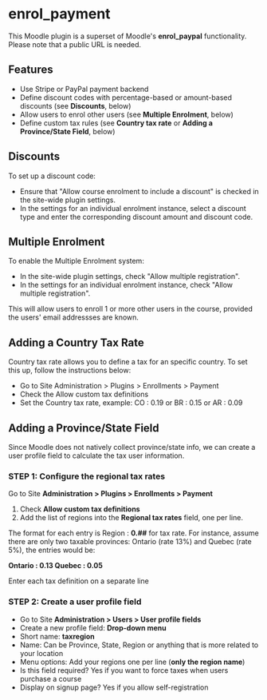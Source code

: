 # enrol_payment
This Moodle plugin is a superset of Moodle's **enrol\_paypal** functionality. Please note that a public URL is needed.

## Features
- Use Stripe or PayPal payment backend
- Define discount codes with percentage-based or amount-based discounts (see **Discounts**, below)
- Allow users to enrol other users (see **Multiple Enrolment**, below)
- Define custom tax rules (see **Country tax rate** or **Adding a Province/State Field**, below)

## Discounts
To set up a discount code:
- Ensure that "Allow course enrolment to include a discount" is checked in the site-wide plugin settings.
- In the settings for an individual enrolment instance, select a discount type and enter the corresponding 
discount amount and discount code.

## Multiple Enrolment
To enable the Multiple Enrolment system:
- In the site-wide plugin settings, check "Allow multiple registration".
- In the settings for an individual enrolment instance, check "Allow multiple registration".

This will allow users to enroll 1 or more other users in the course, provided the users' email addressses 
are known.

## Adding a Country Tax Rate
Country tax rate allows you to define a tax for an specific country. To set this up, follow
the instructions below:

- Go to Site Administration > Plugins > Enrollments > Payment
- Check the Allow custom tax definitions
- Set the Country tax rate, example: CO : 0.19 or BR : 0.15 or AR : 0.09

## Adding a Province/State Field
Since Moodle does not natively collect province/state info, we can create a
user profile field to calculate the tax user information.

### STEP 1: Configure the regional tax rates
Go to Site **Administration > Plugins > Enrollments > Payment**

1. Check **Allow custom tax definitions**
2. Add the list of regions into the **Regional tax rates** field, one per line.

The format for each entry is Region : **0.##** for tax rate. For instance, assume there are only two taxable provinces: Ontario (rate 13%) and Quebec (rate 5%), the entries would be:

**Ontario : 0.13
Quebec : 0.05**

Enter each tax definition on a separate line

### STEP 2: Create a user profile field
- Go to Site **Administration > Users > User profile fields**
- Create a new profile field: **Drop-down menu**
- Short name: **taxregion**
- Name: Can be Province, State, Region or anything that is more related to your location
- Menu options: Add your regions one per line (**only the region name**)
- Is this field required? Yes if you want to force taxes when users purchase a course
- Display on signup page? Yes if you allow self-registration
